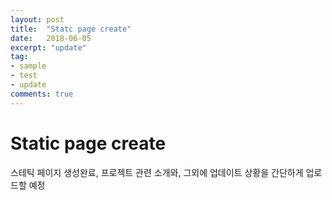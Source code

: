 ```yaml
---
layout: post
title:  "Statc page create"
date:   2018-06-05
excerpt: "update"
tag:
- sample
- test
- update
comments: true
---
```


# Static page create
스테틱 페이지 생성완료, 프로젝트 관련 소개와, 그외에 업데이트 상황을 간단하게 업로드할 예정

